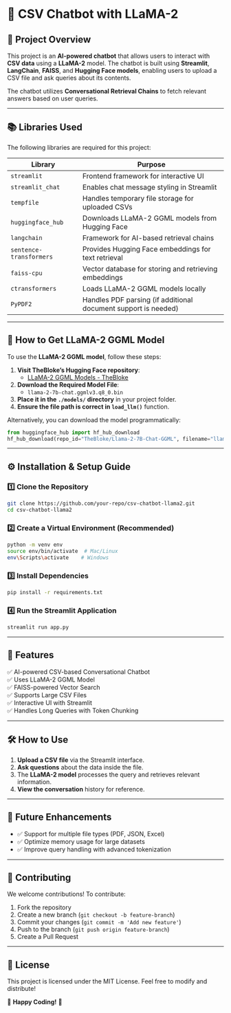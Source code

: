 # 📄 CSV Chatbot with LLaMA-2

## 🚀 Project Overview

This project is an **AI-powered chatbot** that allows users to interact with **CSV data** using a **LLaMA-2** model. The chatbot is built using **Streamlit**, **LangChain**, **FAISS**, and **Hugging Face models**, enabling users to upload a CSV file and ask queries about its contents.

The chatbot utilizes **Conversational Retrieval Chains** to fetch relevant answers based on user queries.

---

## 📚 Libraries Used

The following libraries are required for this project:

| Library              | Purpose |
|----------------------|--------------------------------------------------------|
| `streamlit`         | Frontend framework for interactive UI  |
| `streamlit_chat`    | Enables chat message styling in Streamlit |
| `tempfile`          | Handles temporary file storage for uploaded CSVs |
| `huggingface_hub`   | Downloads LLaMA-2 GGML models from Hugging Face |
| `langchain`         | Framework for AI-based retrieval chains |
| `sentence-transformers` | Provides Hugging Face embeddings for text retrieval |
| `faiss-cpu`         | Vector database for storing and retrieving embeddings |
| `ctransformers`     | Loads LLaMA-2 GGML models locally |
| `PyPDF2`            | Handles PDF parsing (if additional document support is needed) |

---

## 🔑 How to Get LLaMA-2 GGML Model

To use the **LLaMA-2 GGML model**, follow these steps:

1. **Visit TheBloke’s Hugging Face repository**:
   - [LLaMA-2 GGML Models - TheBloke](https://huggingface.co/TheBloke/Llama-2-7B-Chat-GGML)
2. **Download the Required Model File**:
   - `llama-2-7b-chat.ggmlv3.q8_0.bin`
3. **Place it in the `./models/` directory** in your project folder.
4. **Ensure the file path is correct in `load_llm()`** function.

Alternatively, you can download the model programmatically:
```python
from huggingface_hub import hf_hub_download
hf_hub_download(repo_id="TheBloke/Llama-2-7B-Chat-GGML", filename="llama-2-7b-chat.ggmlv3.q8_0.bin", local_dir="./models")
```

---

## ⚙️ Installation & Setup Guide

### **1️⃣ Clone the Repository**
```bash
git clone https://github.com/your-repo/csv-chatbot-llama2.git
cd csv-chatbot-llama2
```

### **2️⃣ Create a Virtual Environment (Recommended)**
```bash
python -m venv env
source env/bin/activate  # Mac/Linux
env\Scripts\activate    # Windows
```

### **3️⃣ Install Dependencies**
```bash
pip install -r requirements.txt
```

### **4️⃣ Run the Streamlit Application**
```bash
streamlit run app.py
```

---


## 🎯 Features

✅ AI-powered CSV-based Conversational Chatbot  
✅ Uses LLaMA-2 GGML Model  
✅ FAISS-powered Vector Search  
✅ Supports Large CSV Files  
✅ Interactive UI with Streamlit  
✅ Handles Long Queries with Token Chunking  

---

## 🛠️ How to Use

1. **Upload a CSV file** via the Streamlit interface.
2. **Ask questions** about the data inside the file.
3. The **LLaMA-2 model** processes the query and retrieves relevant information.
4. **View the conversation** history for reference.

---

## 📌 Future Enhancements

- ✅ Support for multiple file types (PDF, JSON, Excel)
- ✅ Optimize memory usage for large datasets
- ✅ Improve query handling with advanced tokenization

---

## 🤝 Contributing

We welcome contributions! To contribute:
1. Fork the repository
2. Create a new branch (`git checkout -b feature-branch`)
3. Commit your changes (`git commit -m 'Add new feature'`)
4. Push to the branch (`git push origin feature-branch`)
5. Create a Pull Request

---

## 📄 License

This project is licensed under the MIT License. Feel free to modify and distribute!

🚀 **Happy Coding!** 🚀
